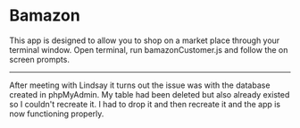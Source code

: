 # Bamazon

This app is designed to allow you to shop on a market place through your terminal window.  Open terminal, run bamazonCustomer.js and follow the on screen prompts.


______________________________________________________________________________________________________



<!-- I was able to get the app running through the first prompt, but after that it crashes during the second.  Each time I tried to fix something to get it working something else would break along the first prompt.  I now have just the first prompt working still, but it does not properly display the item IDs anymore and I have no ideo why.

![](screenShots/1.png)
![](screenShots/2.png) -->

After meeting with Lindsay it turns out the issue was with the database created in phpMyAdmin.  My table had been deleted but also already existed so I couldn't recreate it.  I had to drop it and then recreate it and the app is now functioning properly.